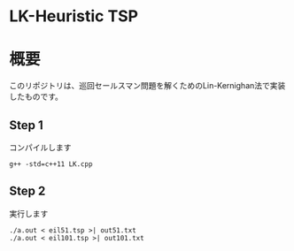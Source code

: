LK-Heuristic TSP
=============
# 概要
このリポジトリは、巡回セールスマン問題を解くためのLin-Kernighan法で実装したものです。

## Step 1
コンパイルします
```
g++ -std=c++11 LK.cpp
```

## Step 2
実行します
```
./a.out < eil51.tsp >| out51.txt
./a.out < eil101.tsp >| out101.txt
```
